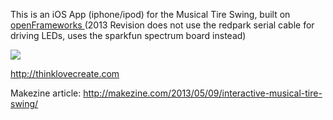 This is an iOS App (iphone/ipod) for the Musical Tire Swing, built on <a href="http://www.openframeworks.cc/"> openFrameworks </a>
(2013 Revision does not use the redpark serial cable for driving LEDs, uses the sparkfun spectrum board instead)


<img src="http://makezineblog.files.wordpress.com/2013/05/interactive-tire-swing-by-christina-chu.jpg?w=600&h=334"> 

http://thinklovecreate.com

Makezine article: http://makezine.com/2013/05/09/interactive-musical-tire-swing/
